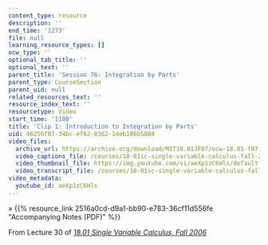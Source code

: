 ```yaml
---
content_type: resource
description: ''
end_time: '1273'
file: null
learning_resource_types: []
ocw_type: ''
optional_tab_title: ''
optional_text: ''
parent_title: 'Session 76: Integration by Parts'
parent_type: CourseSection
parent_uid: null
related_resources_text: ''
resource_index_text: ''
resourcetype: Video
start_time: '1100'
title: 'Clip 1: Introduction to Integration by Parts'
uid: 46256f07-34bc-ef62-8362-14eb186b5884
video_files:
  archive_url: https://archive.org/download/MIT18.01JF07/ocw-18.01-f07-lec30_300k.mp4
  video_captions_file: /courses/18-01sc-single-variable-calculus-fall-2010/28a8853bc139508596fccd2512feea70_aeXp1zC6Hls.vtt
  video_thumbnail_file: https://img.youtube.com/vi/aeXp1zC6Hls/default.jpg
  video_transcript_file: /courses/18-01sc-single-variable-calculus-fall-2010/b4b167927834aed93d67b56c952e6a3e_aeXp1zC6Hls.pdf
video_metadata:
  youtube_id: aeXp1zC6Hls
---
```


» {{% resource_link 2516a0cd-d9a1-bb90-e783-36cf11d556fe "Accompanying Notes (PDF)" %}}

From Lecture 30 of [_18.01 Single Variable Calculus, Fall 2006_](/courses/18-01-single-variable-calculus-fall-2006/video_galleries/video-lectures)

